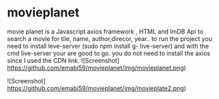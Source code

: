 # movieplanet

 movie planet is a Javascript axios framework , HTML and ImDB Api to search a movie for tile, name, author,direcor, year..
 to run the project you need to install leve-server (sudo npm install g- live-server) and with the cmd live-server your are good to go. you do not need to install the axios since I used the CDN link. 
![Screenshot] https://github.com/emabi59/movieplanet/img/movieplanet.png)


![Screenshot] https://github.com/emabi59/movieplanet/img/movieplate2.png)
